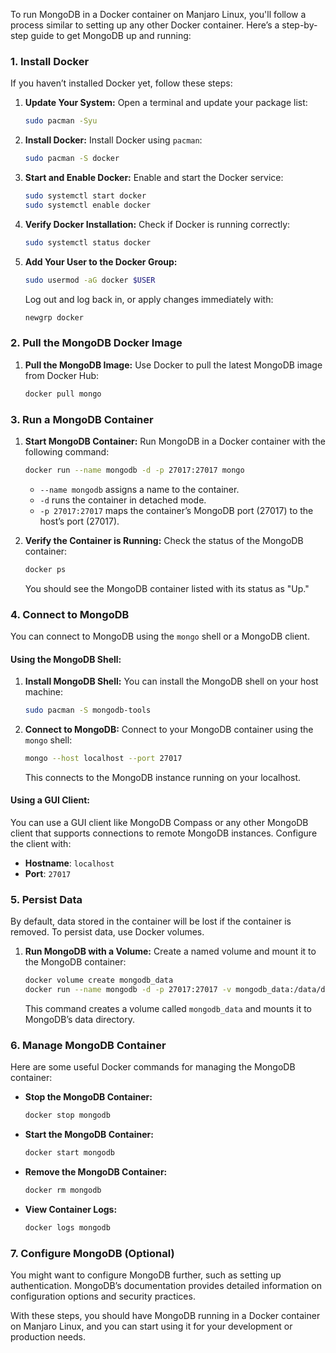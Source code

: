 To run MongoDB in a Docker container on Manjaro Linux, you'll follow a process similar to setting up any other Docker container. Here’s a step-by-step guide to get MongoDB up and running:

### 1. **Install Docker**

If you haven’t installed Docker yet, follow these steps:

1. **Update Your System:**
   Open a terminal and update your package list:

   ```bash
   sudo pacman -Syu
   ```
2. **Install Docker:**
   Install Docker using `pacman`:

   ```bash
   sudo pacman -S docker
   ```
3. **Start and Enable Docker:**
   Enable and start the Docker service:

   ```bash
   sudo systemctl start docker
   sudo systemctl enable docker
   ```
4. **Verify Docker Installation:**
   Check if Docker is running correctly:

   ```bash
   sudo systemctl status docker
   ```
5. **Add Your User to the Docker Group:**

   ```bash
   sudo usermod -aG docker $USER
   ```

   Log out and log back in, or apply changes immediately with:

   ```bash
   newgrp docker
   ```

### 2. **Pull the MongoDB Docker Image**

1. **Pull the MongoDB Image:**
   Use Docker to pull the latest MongoDB image from Docker Hub:
   ```bash
   docker pull mongo
   ```

### 3. **Run a MongoDB Container**

1. **Start MongoDB Container:**
   Run MongoDB in a Docker container with the following command:

   ```bash
   docker run --name mongodb -d -p 27017:27017 mongo
   ```

   - `--name mongodb` assigns a name to the container.
   - `-d` runs the container in detached mode.
   - `-p 27017:27017` maps the container’s MongoDB port (27017) to the host’s port (27017).
2. **Verify the Container is Running:**
   Check the status of the MongoDB container:

   ```bash
   docker ps
   ```

   You should see the MongoDB container listed with its status as "Up."

### 4. **Connect to MongoDB**

You can connect to MongoDB using the `mongo` shell or a MongoDB client.

#### **Using the MongoDB Shell:**

1. **Install MongoDB Shell:**
   You can install the MongoDB shell on your host machine:

   ```bash
   sudo pacman -S mongodb-tools
   ```
2. **Connect to MongoDB:**
   Connect to your MongoDB container using the `mongo` shell:

   ```bash
   mongo --host localhost --port 27017
   ```

   This connects to the MongoDB instance running on your localhost.

#### **Using a GUI Client:**

You can use a GUI client like MongoDB Compass or any other MongoDB client that supports connections to remote MongoDB instances. Configure the client with:

- **Hostname**: `localhost`
- **Port**: `27017`

### 5. **Persist Data**

By default, data stored in the container will be lost if the container is removed. To persist data, use Docker volumes.

1. **Run MongoDB with a Volume:**
   Create a named volume and mount it to the MongoDB container:

   ```bash
   docker volume create mongodb_data
   docker run --name mongodb -d -p 27017:27017 -v mongodb_data:/data/db mongo
   ```

   This command creates a volume called `mongodb_data` and mounts it to MongoDB’s data directory.

### 6. **Manage MongoDB Container**

Here are some useful Docker commands for managing the MongoDB container:

- **Stop the MongoDB Container:**

  ```bash
  docker stop mongodb
  ```
- **Start the MongoDB Container:**

  ```bash
  docker start mongodb
  ```
- **Remove the MongoDB Container:**

  ```bash
  docker rm mongodb
  ```
- **View Container Logs:**

  ```bash
  docker logs mongodb
  ```

### 7. **Configure MongoDB (Optional)**

You might want to configure MongoDB further, such as setting up authentication. MongoDB’s documentation provides detailed information on configuration options and security practices.

With these steps, you should have MongoDB running in a Docker container on Manjaro Linux, and you can start using it for your development or production needs.
